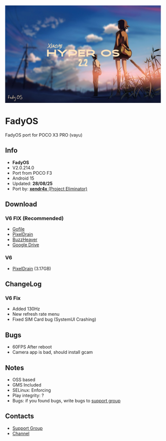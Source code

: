 ![Logo](FadyOS.jpg)

# FadyOS
FadyOS port for POCO X3 PRO (vayu)

## Info
- **FadyOS**
- V2.0.214.0
- Port from POCO F3
- Android 15
- Updated: **28/08/25**
- Port by: [**xendr4x** (Project Eliminator)](https://t.me/project_eliminator)

## Download
### V6 FIX (Recommended)
- [Gofile](https://gofile.io/d/Wzyc03)
- [PixelDrain](https://pixeldrain.com/u/AKZpZXqR)
- [BuzzHeaver](https://buzzheavier.com/x51vpdr91bwc)
- [Google Drive](https://drive.google.com/file/d/1M2GsdF2hLvmKppoyRKvTLjjf5N8ZGVgu/view?usp=sharing)
### V6
- [PixelDrain](https://pixeldrain.com/u/ZH5TF6ef) (3.17GB)

## ChangeLog
### V6 Fix
- Added 130Hz
- New refresh rate menu
- Fixed SIM Card bug (SystemUI Crashing)

## Bugs
- 60FPS After reboot
- Camera app is bad, should install gcam

## Notes
- OSS based
- GMS Included
- SELinux: Enforcing
- Play integrity: ?
- Bugs: if you found bugs, write bugs to [support group](https://t.me/pe_support)

## Contacts
- [Support Group](https://t.me/pe_support)
- [Channel](https://t.me/project_eliminator)
